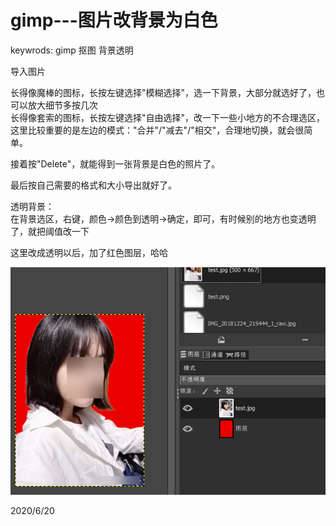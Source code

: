 # gimp---图片改背景为白色

keywrods: gimp 抠图 背景透明  

导入图片

长得像魔棒的图标，长按左键选择"模糊选择"，选一下背景，大部分就选好了，也可以放大细节多按几次  
长得像套索的图标，长按左键选择"自由选择"，改一下一些小地方的不合理选区，这里比较重要的是左边的模式："合并"/"减去"/"相交"，合理地切换，就会很简单。  

接着按"Delete"，就能得到一张背景是白色的照片了。  

最后按自己需要的格式和大小导出就好了。  


透明背景：  
在背景选区，右键，颜色->颜色到透明->确定，即可，有时候别的地方也变透明了，就把阈值改一下  

这里改成透明以后，加了红色图层，哈哈  

![the_girl](images/the_girl.png)  


2020/6/20  

